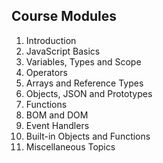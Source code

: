 ## Course Modules

1.  Introduction
2.  JavaScript Basics
3.  Variables, Types and Scope
4.  Operators
5.  Arrays and Reference Types
6.  Objects, JSON and Prototypes
7.  Functions
8.  BOM and DOM
9.  Event Handlers
10. Built-in Objects and Functions
11. Miscellaneous Topics
